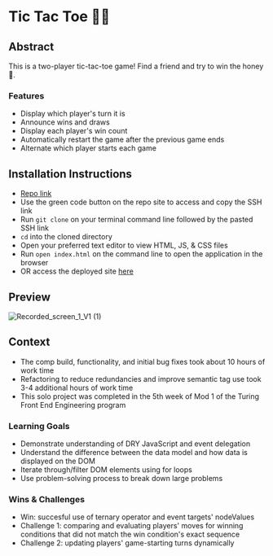 # Tic Tac Toe 🐻🐝
## Abstract
This is a two-player tic-tac-toe game! Find a friend and try to win the honey🍯.
### Features
- Display which player's turn it is
- Announce wins and draws
- Display each player's win count
- Automatically restart the game after the previous game ends
- Alternate which player starts each game
## Installation Instructions
- [Repo link](https://github.com/tednaphil/tic-tac-toe)
- Use the green code button on the repo site to access and copy the SSH link
- Run `git clone` on your terminal command line followed by the pasted SSH link
- `cd` into the cloned directory
- Open your preferred text editor to view HTML, JS, & CSS files
- Run `open index.html` on the command line to open the application in the browser
- OR access the deployed site [here](https://tednaphil.github.io/tic-tac-toe/)
## Preview
![Recorded_screen_1_V1 (1)](https://github.com/tednaphil/tic-tac-toe/assets/76406423/5d90b21f-9f4a-4212-8166-0a309a299e90)
## Context
- The comp build, functionality, and initial bug fixes took about 10 hours of work time
- Refactoring to reduce redundancies and improve semantic tag use took 3-4 additional hours of work time
- This solo project was completed in the 5th week of Mod 1 of the Turing Front End Engineering program
### Learning Goals
- Demonstrate understanding of DRY JavaScript and event delegation
- Understand the difference between the data model and how data is displayed on the DOM
- Iterate through/filter DOM elements using for loops
- Use problem-solving process to break down large problems
### Wins & Challenges
- Win: succesful use of ternary operator and event targets' nodeValues
- Challenge 1: comparing and evaluating players' moves for winning conditions that did not match the win condition's exact sequence
- Challenge 2: updating players' game-starting turns dynamically
